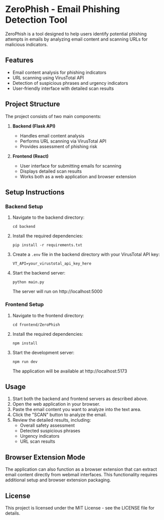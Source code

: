 # ZeroPhish - Email Phishing Detection Tool

ZeroPhish is a tool designed to help users identify potential phishing attempts in emails by analyzing email content and scanning URLs for malicious indicators.

## Features

- Email content analysis for phishing indicators
- URL scanning using VirusTotal API
- Detection of suspicious phrases and urgency indicators
- User-friendly interface with detailed scan results

## Project Structure

The project consists of two main components:

1. **Backend (Flask API)**
   - Handles email content analysis
   - Performs URL scanning via VirusTotal API
   - Provides assessment of phishing risk

2. **Frontend (React)**
   - User interface for submitting emails for scanning
   - Displays detailed scan results
   - Works both as a web application and browser extension

## Setup Instructions

### Backend Setup

1. Navigate to the backend directory:
   ```
   cd backend
   ```

2. Install the required dependencies:
   ```
   pip install -r requirements.txt
   ```

3. Create a `.env` file in the backend directory with your VirusTotal API key:
   ```
   VT_API=your_virustotal_api_key_here
   ```

4. Start the backend server:
   ```
   python main.py
   ```
   The server will run on http://localhost:5000

### Frontend Setup

1. Navigate to the frontend directory:
   ```
   cd frontend/ZeroPhish
   ```

2. Install the required dependencies:
   ```
   npm install
   ```

3. Start the development server:
   ```
   npm run dev
   ```
   The application will be available at http://localhost:5173

## Usage

1. Start both the backend and frontend servers as described above.
2. Open the web application in your browser.
3. Paste the email content you want to analyze into the text area.
4. Click the "SCAN" button to analyze the email.
5. Review the detailed results, including:
   - Overall safety assessment
   - Detected suspicious phrases
   - Urgency indicators
   - URL scan results

## Browser Extension Mode

The application can also function as a browser extension that can extract email content directly from webmail interfaces. This functionality requires additional setup and browser extension packaging.

## License

This project is licensed under the MIT License - see the LICENSE file for details. 